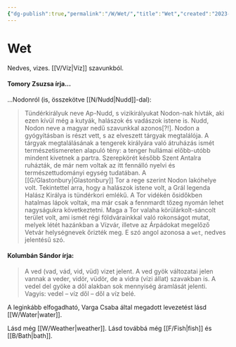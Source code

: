 ```yaml
---
{"dg-publish":true,"permalink":"/W/Wet/","title":"Wet","created":"2023-10-25T02:12","updated":"2025-06-07T18:48"}
---
```



# Wet

Nedves, vizes. [[V/Víz\|Víz]] szavunkból.  

#### Tomory Zsuzsa írja...

...Nodonról (is, összekötve [[N/Nudd\|Nudd]]-dal):
> Tündérkirályuk neve Ap-Nudd, s vizikirályukat Nodon-nak hívták, aki ezen kívül még a kutyák, halászok és vadászok istene is. Nudd, Nodon neve a magyar nedű szavunkkal azonos\[?!\]. Nodon a gyógyításban is részt vett, s az elveszett tárgyak megtalálója. A tárgyak megtalálásának a tengerek királyára való átruházás ismét természetismereten alapuló tény: a tenger hullámai előbb-utóbb mindent kivetnek a partra. Szerepkörét később Szent Antalra ruházták, de már nem voltak az itt fennálló nyelvi és természettudományi egység tudatában. A [[G/Glastonbury\|Glastonbury]] Tor a rege szerint Nodon lakóhelye volt. Tekintettel arra, hogy a halászok istene volt, a Grál legenda Halász Királya is tündérkori emlékű. A Tor vidékén ősidőkben hatalmas lápok voltak, ma már csak a fennmardt tőzeg nyomán lehet nagyságukra következtetni. Maga a Tor valaha körülárkolt-sáncolt terület volt, ami ismét régi földvárainkkal való rokonságot mutat, melyek létét hazánkban a Vízvár, illetve az Árpádokat megelőző Vetvár helységnevek őrizték meg. E szó angol azonosa a `wet`, nedves jelentésű szó.  

#### Kolumbán Sándor írja:

> A ved (vad, vád, vid, vüd) vizet jelent. A ved gyök változatai jelen vannak a veder, vidör, vüdör, de a vidra (vízi állat) szavakban is. A vedel del gyöke a dől alakban sok mennyiség áramlását jelenti. Vagyis: vedel – víz dől – dől a víz belé.  

A leginkább elfogadható, Varga Csaba által megadott levezetést lásd [[W/Water\|water]].  

Lásd még [[W/Weather\|weather]]. Lásd továbbá még [[F/Fish\|fish]] és [[B/Bath\|bath]].  